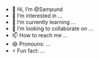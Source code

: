 - 👋 Hi, I’m @Sampund
- 👀 I’m interested in ...
- 🌱 I’m currently learning ...
- 💞️ I’m looking to collaborate on ...
- 📫 How to reach me ...
- 😄 Pronouns: ...
- ⚡ Fun fact: ...

<!---
Sampund/Sampund is a ✨ special ✨ repository because its `README.md` (this file) appears on your GitHub profile.
You can click the Preview link to take a look at your changes.
--->
